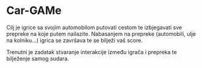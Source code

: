 # Car-GAMe
Cilj je igrice sa svojim automobilom putovati cestom te izbjegavati sve prepreke na koje putem nailazite.
Nabasanjem na prepreke (automobili, ulje na kolniku...) igrica se završava te se bilježi vaš score.


Trenutni je zadatak stvaranje interakcije između igrača i prepreka te bilježenje samog sudara.
